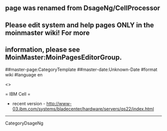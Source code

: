 ## page was renamed from DsageNg/CellProcessor
## Please edit system and help pages ONLY in the moinmaster wiki! For more
## information, please see MoinMaster:MoinPagesEditorGroup.
##master-page:CategoryTemplate
##master-date:Unknown-Date
#format wiki
#language en

<<TableOfContents>>

= IBM Cell =

 * recent version - http://www-03.ibm.com/systems/bladecenter/hardware/servers/qs22/index.html

----
CategoryDsageNg
